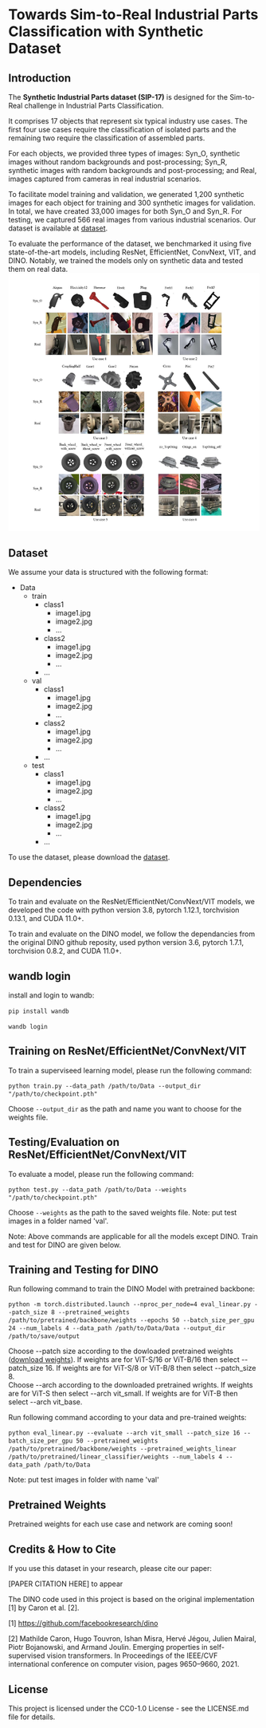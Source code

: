# Towards Sim-to-Real Industrial Parts Classification with Synthetic Dataset

## Introduction
The **Synthetic Industrial Parts dataset (SIP-17)** is designed for the Sim-to-Real challenge in Industrial Parts Classification.  
  
It comprises 17 objects that represent six typical industry use cases. The first four use cases require the classification of isolated parts and the remaining two require the classification of assembled parts.  
  
For each objects, we provided three types of images: Syn_O, synthetic images without random backgrounds and post-processing; Syn_R, synthetic images with random backgrounds and post-processing; and Real, images captured from cameras in real industrial scenarios.  
  
To facilitate model training and validation, we generated 1,200 synthetic images for each object for training and 300 synthetic images for validation. In total, we have created 33,000 images for both Syn_O and Syn_R. For testing, we captured 566 real images from various industrial scenarios. Our dataset is available at <a href="https://www.kaggle.com/datasets/mandymm/synthetic-industrial-parts-dataset-sip-17">dataset</a>.  
  
To evaluate the performance of the dataset, we benchmarked it using five state-of-the-art models, including ResNet, EfficientNet, ConvNext, VIT, and DINO. Notably, we trained the models only on synthetic data and tested them on real data.
![PDF Image](/Image/image_23.jpg)

## Dataset
We assume your data is structured with the following format:

<ul>
<li>Data
<ul>
<li>train
<ul>
<li>class1
<ul>
<li>image1.jpg</li>
<li>image2.jpg</li>
<li>...</li>
</ul>
</li>
<li>class2
<ul>
<li>image1.jpg</li>
<li>image2.jpg</li>
<li>...</li>
</ul>
</li>
<li>...</li>
</ul>
</li>
<li>val
<ul>
<li>class1
<ul>
<li>image1.jpg</li>
<li>image2.jpg</li>
<li>...</li>
</ul>
</li>
<li>class2
<ul>
<li>image1.jpg</li>
<li>image2.jpg</li>
<li>...</li>
</ul>
</li>
<li>...</li>
</ul>
</li>
<li>test
<ul>
<li>class1
<ul>
<li>image1.jpg</li>
<li>image2.jpg</li>
<li>...</li>
</ul>
</li>
<li>class2
<ul>
<li>image1.jpg</li>
<li>image2.jpg</li>
<li>...</li>
</ul>
</li>
<li>...</li>
</ul>
</li>
</ul>
</li>
</ul>


To use the dataset, please download the <a href="https://www.kaggle.com/datasets/mandymm/synthetic-industrial-parts-dataset-sip-17">dataset</a>.

## Dependencies  
To train and evaluate on the ResNet/EfficientNet/ConvNext/VIT models, we developed the code with python version 3.8, pytorch 1.12.1, torchvision 0.13.1, and CUDA 11.0+.  
  
To train and evaluate on the DINO model, we follow the dependancies from the original DINO github reposity, used python version 3.6, pytorch 1.7.1, torchvision 0.8.2, and CUDA 11.0+.  

## wandb login
install and login to wandb:

<code>pip install wandb</code>

<code>wandb login</code>

## Training on ResNet/EfficientNet/ConvNext/VIT
To train a superviseed learning model, please run the following command:

```
python train.py --data_path /path/to/Data --output_dir "/path/to/checkpoint.pth"
```

Choose `--output_dir` as the path and name you want to choose for the weights file.

## Testing/Evaluation on ResNet/EfficientNet/ConvNext/VIT
To evaluate a model, please run the following command:

```
python test.py --data_path /path/to/Data --weights "/path/to/checkpoint.pth"
```

Choose <code>--weights</code> as the path to the saved weights file. Note: put test images in a folder named 'val'.

Note: Above commands are applicable for all the models except DINO. Train and test for DINO are given below.

## Training and Testing for DINO

Run following command to train the DINO Model with pretrained backbone: 
```
python -m torch.distributed.launch --nproc_per_node=4 eval_linear.py --patch_size 8 --pretrained_weights /path/to/pretrained/backbone/weights --epochs 50 --batch_size_per_gpu 24 --num_labels 4 --data_path /path/to/Data/Data --output_dir /path/to/save/output  
```
Choose --patch size according to the dowloaded pretrained weights (<a href="https://github.com/facebookresearch/dino">download weights</a>). If weights are for ViT-S/16 or ViT-B/16 then select --patch_size 16. If weights are for ViT-S/8 or ViT-B/8 then select --patch_size 8.  
Choose --arch according to the downloaded pretrained wrights. If weights are for ViT-S then select --arch vit_small. If weights are for ViT-B then select --arch vit_base. 


Run following command according to your data and pre-trained weights: 
```
python eval_linear.py --evaluate --arch vit_small --patch_size 16 --batch_size_per_gpu 50 --pretrained_weights /path/to/pretrained/backbone/weights --pretrained_weights_linear /path/to/pretrained/linear_classifier/weights --num_labels 4 --data_path /path/to/Data
```
Note: put test images in folder with name 'val'

## Pretrained Weights
Pretrained weights for each use case and network are coming soon!

## Credits & How to Cite
If you use this dataset in your research, please cite our paper:

[PAPER CITATION HERE] to appear

The DINO code used in this project is based on the original implementation [1] by Caron et al. [2]. 

[1] https://github.com/facebookresearch/dino

[2] Mathilde Caron, Hugo Touvron, Ishan Misra, Hervé Jégou, Julien Mairal, Piotr Bojanowski, and Armand Joulin. Emerging properties in self-supervised vision transformers. In Proceedings of the IEEE/CVF international conference on computer vision, pages 9650–9660, 2021.

## License
This project is licensed under the CC0-1.0 License - see the LICENSE.md file for details.


